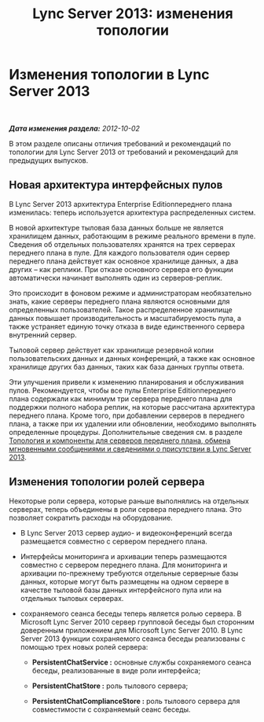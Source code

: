 ﻿---
title: 'Lync Server 2013: изменения топологии'
TOCTitle: Изменения топологии
ms:assetid: 9e40ef93-9ab0-498c-9bbf-f94584353e53
ms:mtpsurl: https://technet.microsoft.com/ru-ru/library/JJ688153(v=OCS.15)
ms:contentKeyID: 49888112
ms.date: 05/19/2016
mtps_version: v=OCS.15
ms.translationtype: HT
---

# Изменения топологии в Lync Server 2013

 

_**Дата изменения раздела:** 2012-10-02_

В этом разделе описаны отличия требований и рекомендаций по топологии для Lync Server 2013 от требований и рекомендаций для предыдущих выпусков.

## Новая архитектура интерфейсных пулов

В Lync Server 2013 архитектура Enterprise Editionпереднего плана изменилась: теперь используется архитектура распределенных систем.

В новой архитектуре тыловая база данных больше не является хранилищем данных, работающим в режиме реального времени в пуле. Сведения об отдельных пользователях хранятся на трех серверах переднего плана в пуле. Для каждого пользователя один сервер переднего плана действует как основное хранилище данных, а два других – как реплики. При отказе основного сервера его функции автоматически начинает выполнять один из серверов-реплик.

Это происходит в фоновом режиме и администраторам необязательно знать, какие серверы переднего плана являются основными для определенных пользователей. Такое распределенное хранилище данных повышает производительность и масштабируемость пула, а также устраняет единую точку отказа в виде единственного сервера внутренний сервер.

Тыловой сервер действует как хранилище резервной копии пользовательских данных и данных конференций, а также как основное хранилище других баз данных, таких как база данных группы ответа.

Эти улучшения привели к изменению планирования и обслуживания пулов. Рекомендуется, чтобы все пулы Enterprise Editionпереднего плана содержали как минимум три сервера переднего плана для поддержки полного набора реплик, на которые рассчитана архитектура переднего плана. Кроме того, при добавлении серверов в переднего плана, а также при их удалении или обновлении, необходимо выполнять определенные процедуры. Дополнительные сведения см. в разделе [Топология и компоненты для серверов переднего плана, обмена мгновенными сообщениями и сведениями о присутствии в Lync Server 2013](lync-server-2013-topologies-and-components-for-front-end-servers-instant-messaging-and-presence.md).

## Изменения топологии ролей сервера

Некоторые роли сервера, которые раньше выполнялись на отдельных серверах, теперь объединены в роли сервера переднего плана. Это позволяет сократить расходы на оборудование.

  - В Lync Server 2013 сервер аудио- и видеоконференций всегда размещается совместно с сервером переднего плана.

  - Интерфейсы мониторинга и архивации теперь размещаются совместно с сервером переднего плана. Для мониторинга и архивации по-прежнему требуются отдельные серверные базы данных, которые могут быть размещены на одном сервере в качестве тыловой базы данных интерфейсного пула или на отдельных тыловых серверах.

  - сохраняемого сеанса беседы теперь является ролью сервера. В Microsoft Lync Server 2010 сервер групповой беседы был сторонним доверенным приложением для Microsoft Lync Server 2010. В Lync Server 2013 функции сохраняемого сеанса беседы реализованы с помощью трех новых ролей сервера:
    
      - **PersistentChatService :** основные службы сохраняемого сеанса беседы, реализованные в виде роли интерфейса;
    
      - **PersistentChatStore :** роль тылового сервера;
    
      - **PersistentChatComplianceStore :** роль тылового сервера для совместимости с сохраняемый сеанс беседы.

